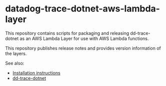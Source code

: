 # datadog-trace-dotnet-aws-lambda-layer

This repository contains scripts for packaging and releasing dd-trace-dotnet as an AWS Lambda Layer for use with AWS Lambda functions.

This repository publishes release notes and provides version information of the layers.

See also:
- [Installation instructions](https://docs.datadoghq.com/serverless/aws_lambda/installation/dotnet/?tab=custom)
- [dd-trace-dotnet](https://github.com/DataDog/dd-trace-dotnet)
